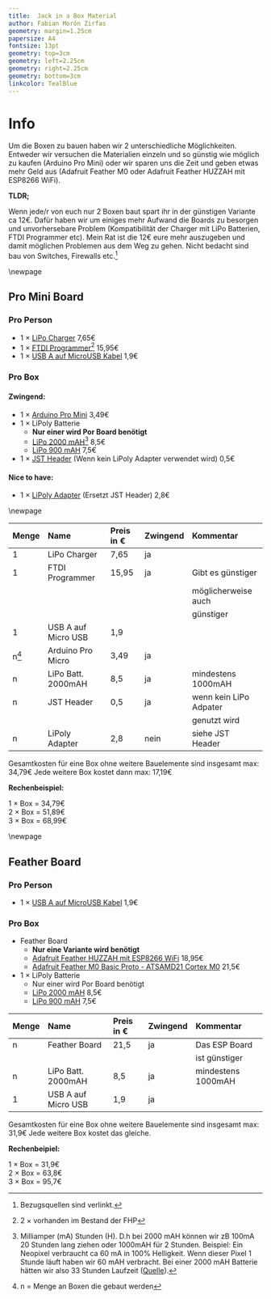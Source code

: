 ```yaml
---
title:  Jack in a Box Material
author: Fabian Morón Zirfas
geometry: margin=1.25cm
papersize: A4
fontsize: 13pt
geometry: top=3cm
geometry: left=2.25cm
geometry: right=2.25cm
geometry: bottom=3cm
linkcolor: TealBlue
---
```


# Info

Um die Boxen zu bauen haben wir 2 unterschiedliche Möglichkeiten. Entweder wir versuchen die Materialien einzeln und so günstig wie möglich zu kaufen (Arduino Pro Mini) oder wir sparen uns die Zeit und geben etwas mehr Geld aus (Adafruit Feather M0 oder Adafruit Feather HUZZAH mit ESP8266 WiFi).  

**TLDR;**  

Wenn jede/r von euch nur 2 Boxen baut spart ihr in der günstigen Variante ca 12€. Dafür haben wir um einiges mehr Aufwand die Boards zu besorgen und unvorhersebare Problem (Kompatibilität der Charger mit LiPo Batterien, FTDI Programmer etc). Mein Rat ist die 12€ eure mehr auszugeben und damit möglichen Problemen aus dem Weg zu gehen. Nicht bedacht sind bau von Switches, Firewalls etc.[^4]  

\newpage

## Pro Mini Board

### Pro Person

- 1 × [LiPo Charger](http://www.exp-tech.de/adafruit-mini-lipo-w-mini-b-usb-jack-usb-liion-lipoly-charger) 7,65€
- 1 × [FTDI Programmer](http://www.exp-tech.de/sparkfun-beefy-3-ftdi-basic-breakout)[^2] 15,95€
- 1 × [USB A auf MicroUSB Kabel](http://www.exp-tech.de/micro-usb-kabel-1m?___SID=U) 1,9€

### Pro Box

#### Zwingend:  

- 1 ×  [Arduino Pro Mini](https://ex-store.de/Arduino-Pro-Mini-328-3V3-8MHz-kompatibles-Board)  3,49€
- 1 × LiPoly Batterie  
    + **Nur einer wird Por Board benötigt**
    + [LiPo 2000 mAH](http://www.exp-tech.de/lipo-akku-2000mah)[^1] 8,5€ 
    + [LiPo 900 mAH](http://www.exp-tech.de/polymer-lithium-ion-battery-900mah-6618?___SID=U) 7,5€
- 1 × [JST Header](http://www.exp-tech.de/jst-s2b-ph-k-s-lf-sn-2-kont-stecker-seitlicher-eingang?___SID=U) (Wenn kein LiPoly Adapter verwendet wird) 0,5€

#### Nice to have:  

- 1 × [LiPoly Adapter](http://www.exp-tech.de/adafruit-switched-jst-ph-2-pin-smt-right-angle-breakout-board) (Ersetzt JST Header) 2,8€ 

\newpage

| Menge | Name                | Preis in € | Zwingend | Kommentar              |
| :--   | :--                 | :--        | :--      | :--                    |
| 1     | LiPo Charger        | 7,65       | ja       |                        |
| 1     | FTDI Programmer     | 15,95      | ja       | Gibt es günstiger      |
|       |                     |            |          | möglicherweise auch    |
|       |                     |            |          | günstiger              |
| 1     | USB A auf Micro USB | 1,9        |          |                        |
| n[^3] | Arduino Pro Micro   | 3,49       | ja       |                        |
| n     | LiPo Batt. 2000mAH  | 8,5        | ja       | mindestens 1000mAH     |
| n     | JST Header          | 0,5        | ja       | wenn kein LiPo Adpater |
|       |                     |            |          | genutzt wird           |
| n     | LiPoly Adapter      | 2,8        | nein     | siehe JST Header       |

Gesamtkosten für eine Box ohne weitere Bauelemente sind insgesamt max: 34,79€
Jede weitere Box kostet dann max: 17,19€

**Rechenbeispiel:**  

1 × Box = 34,79€  
2 × Box = 51,89€  
3 × Box = 68,99€  

\newpage

## Feather Board

### Pro Person  

- 1 × [USB A auf MicroUSB Kabel](http://www.exp-tech.de/micro-usb-kabel-1m?___SID=U) 1,9€  

### Pro Box  

- Feather Board
    + **Nur eine Variante wird benötigt**
    + [Adafruit Feather HUZZAH mit ESP8266 WiFi](http://www.exp-tech.de/adafruit-feather-huzzah-with-esp8266-wifi) 18,95€
    + [Adafruit Feather M0 Basic Proto - ATSAMD21 Cortex M0](http://www.exp-tech.de/adafruit-feather-m0-basic-proto-atsamd21-cortex-m0) 21,5€
- 1 × LiPoly Batterie  
    + Nur einer wird Por Board benötigt
    + [LiPo 2000 mAH](http://www.exp-tech.de/lipo-akku-2000mah) 8,5€ 
    + [LiPo 900 mAH](http://www.exp-tech.de/polymer-lithium-ion-battery-900mah-6618?___SID=U) 7,5€

| Menge | Name                | Preis in € | Zwingend | Kommentar          |
| :--   | :--                 | :--        | :--      | :--                |
| n     | Feather Board       | 21,5       | ja       | Das ESP Board      |
|       |                     |            |          | ist günstiger      |
| n     | LiPo Batt. 2000mAH  | 8,5        | ja       | mindestens 1000mAH |
| 1     | USB A auf Micro USB | 1,9        | ja       |                    |

Gesamtkosten für eine Box ohne weitere Bauelemente sind insgesamt max: 31,9€
Jede weitere Box kostet das gleiche.  

**Rechenbeipiel:**  

1 × Box = 31,9€  
2 × Box = 63,8€  
3 × Box = 95,7€  



[^1]: Milliamper (mA) Stunden (H). D.h bei 2000 mAH können wir zB 100mA 20 Stunden lang ziehen oder 1000mAH für 2 Stunden. Beispiel: Ein Neopixel verbraucht ca 60 mA in 100% Helligkeit. Wenn dieser Pixel 1 Stunde läuft haben wir 60 mAH verbracht. Bei einer 2000 mAH Batterie hätten wir also 33 Stunden Laufzeit ([Quelle](https://learn.adafruit.com/battery-power-for-led-pixels-and-strips/estimating-running-time)).
[^2]: 2 × vorhanden im Bestand der FHP  
[^3]: n = Menge an Boxen die gebaut werden
[^4]: Bezugsquellen sind verlinkt.  


